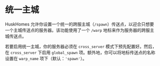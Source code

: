 # 统一主城

HuskHomes 允许你设置一个统一的跨服主城（`/spawn`）传送点，以迎合只想要一个主城传送点的服务器。该功能使用了一个 `/warp` 地标来作为服务器的跨服主城传送点。

若要启用统一主城，你的服务器必须在 `cross_server` 模式下预先配置好。然后，在 `cross_server` 下启用 `global_spawn` 项。额外地，你可以将地标传送点的名称设置在 `warp_name` 项下（默认：`'spawn'`）。 